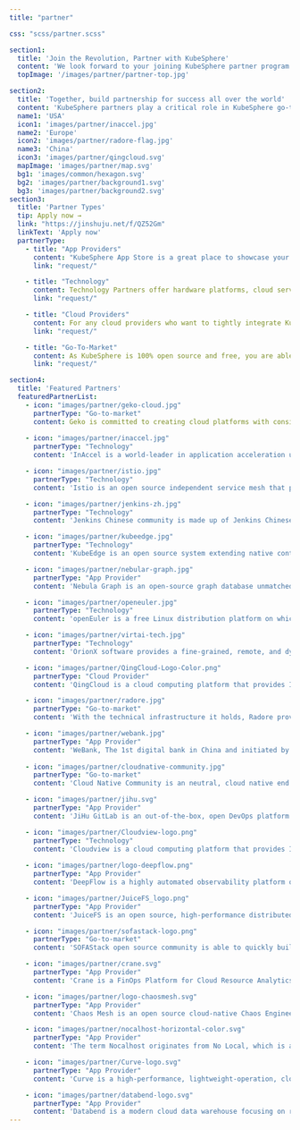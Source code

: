 ```yaml
---
title: "partner"

css: "scss/partner.scss"

section1:
  title: 'Join the Revolution, Partner with KubeSphere'
  content: 'We look forward to your joining KubeSphere partner program to improve both ecosystems and grow your business. KubeSphere provides resources and rights for partners to help them increase their expertise, deliver open source technologies, and resell products.'
  topImage: '/images/partner/partner-top.jpg'

section2:
  title: 'Together, build partnership for success all over the world'
  content: 'KubeSphere partners play a critical role in KubeSphere go-to-market strategy. KubeSphere partners are located all over the world. We are looking forward to global cooperation as your success is our success.'
  name1: 'USA'
  icon1: 'images/partner/inaccel.jpg'
  name2: 'Europe'
  icon2: 'images/partner/radore-flag.jpg'
  name3: 'China'
  icon3: 'images/partner/qingcloud.svg'
  mapImage: 'images/partner/map.svg'
  bg1: 'images/common/hexagon.svg'
  bg2: 'images/partner/background1.svg'
  bg3: 'images/partner/background2.svg'
section3:
  title: 'Partner Types'
  tip: Apply now →
  link: "https://jinshuju.net/f/QZ52Gm"
  linkText: 'Apply now'
  partnerType:
    - title: "App Providers"
      content: "KubeSphere App Store is a great place to showcase your applications. KubeSphere brings your applications to tens of thousands of users, allowing them to deploy your App to Kubernetes with one click."
      link: "request/"

    - title: "Technology"
      content: Technology Partners offer hardware platforms, cloud services or applications for KubeSphere based on technical collaboration or joint solutions. If you have a solution of this kind, let's apply it to enhance user experiences.
      link: "request/"

    - title: "Cloud Providers"
      content: For any cloud providers who want to tightly integrate KubeSphere as a catalog or application in their application market for Kubernetes-based solution, do not hesitate to use KubeSphere to extend your ecosystem.
      link: "request/"

    - title: "Go-To-Market"
      content: As KubeSphere is 100% open source and free, you are able to localize KubeSphere, translate it into local languages, build local communities and develop local markets. GTM partners from around the globe work tightly with KubeSphere.
      link: "request/"

section4:
  title: 'Featured Partners'
  featuredPartnerList:
    - icon: "images/partner/geko-cloud.jpg"
      partnerType: "Go-to-market"
      content: Geko is committed to creating cloud platforms with considerable expertise in internet projects. It boasts a diversified portfolio of projects such as cloud migration, DRS, resilience architecture, full managed service, cloud computing and cost efficiency.
      
    - icon: "images/partner/inaccel.jpg"
      partnerType: "Technology"
      content: 'InAccel is a world-leader in application acceleration using FPGAs in the cloud. We embrace cutting-edge technology to speedup mission-critical applications in the cloud, seamlessly.'

    - icon: "images/partner/istio.jpg"
      partnerType: "Technology"
      content: 'Istio is an open source independent service mesh that provides the fundamentals you need to successfully run a distributed microservice architecture.'

    - icon: "images/partner/jenkins-zh.jpg"
      partnerType: "Technology"
      content: 'Jenkins Chinese community is made up of Jenkins Chinese fans and contributors, who work together to promote and improve the learning trial and landing of CI/CD technology.'

    - icon: "images/partner/kubeedge.jpg"
      partnerType: "Technology"
      content: 'KubeEdge is an open source system extending native containerized application orchestration and device management to hosts at the Edge.'

    - icon: "images/partner/nebular-graph.jpg"
      partnerType: "App Provider"
      content: 'Nebula Graph is an open-source graph database unmatched in its ability to host super large-scale graphs using billions of vertices (nodes) and trillions of edges with milliseconds of latency.'

    - icon: "images/partner/openeuler.jpg"
      partnerType: "Technology"
      content: 'openEuler is a free Linux distribution platform on which you can treat it as an innovative platform supporting the multi-processor architecture.'

    - icon: "images/partner/virtai-tech.jpg"
      partnerType: "Technology"
      content: 'OrionX software provides a fine-grained, remote, and dynamically configurable virtualization solution for physical GPUs with almost no performance loss.'

    - icon: "images/partner/QingCloud-Logo-Color.png"
      partnerType: "Cloud Provider"
      content: 'QingCloud is a cloud computing platform that provides IaaS-based flexible cloud services. QKE is a cloud-hosted Kubernetes service with KubeSphere and powered by QingCloud'

    - icon: "images/partner/radore.jpg"
      partnerType: "Go-to-market"
      content: 'With the technical infrastructure it holds, Radore provides private and corporate data center services (Colocation, Dedicated Servers, Cloud Services, Web Hosting, CDN).'

    - icon: "images/partner/webank.jpg"
      partnerType: "App Provider"
      content: 'WeBank, The 1st digital bank in China and initiated by Tencent, offers wealth management and financing services through different online platforms.'
   
    - icon: "images/partner/cloudnative-community.jpg"
      partnerType: "Go-to-market"
      content: 'Cloud Native Community is an neutral, cloud native end user community founded on May 12, 2020 by CNCF ambassadors and open source opinion leaders to promote cloud native technologies and build a developer ecosystem.'

    - icon: "images/partner/jihu.svg"
      partnerType: "App Provider"
      content: 'JiHu GitLab is an out-of-the-box, open DevOps platform built from the ground up as a single application for all stages of the DevOps lifecycle. This enables Product, Development, QA, Security, and Operations teams to work concurrently on the same project.'

    - icon: "images/partner/Cloudview-logo.png"
      partnerType: "Technology"
      content: 'Cloudview is a cloud computing platform that provides IaaS-PaaS-based flexible cloud services.'  
      
    - icon: "images/partner/logo-deepflow.png"
      partnerType: "App Provider"
      content: 'DeepFlow is a highly automated observability platform open sourced by YUNSHAN Network Inc. (opens new window). It is a full stack, full span and high-performance data engine built for cloud-native observability application developers. With new technologies such as eBPF, WASM and OpenTelemetry, DeepFlow innovatively implements core mechanisms such as AutoTracing, AutoMetrics, AutoTagging and SmartEncoding, helping developers to improve the automation level of code injection, reducing the maintanence complexity of the observability platform. With the programmability and open API of DeepFlow, developers can quickly integrate it into their observability stack.' 

    - icon: "images/partner/JuiceFS_logo.png"
      partnerType: "App Provider"
      content: 'JuiceFS is an open source, high-performance distributed file system designed for the cloud. It provides full POSIX compatibility, allowing almost all kinds of object storage to be used locally as massive local disks and to be mounted and read on different cross-platform and cross-region hosts at the same time.' 

    - icon: "images/partner/sofastack-logo.png"
      partnerType: "Go-to-market"
      content: 'SOFAStack open source community is able to quickly build financial grade cloud native architecture, while refining best practices in multiple financial scenarios, with the following characteristics.First, the community profile is open, with a comprehensive open source community, neutral, compatible with the community and open source ecosystem, and SOFAStack actively working with other communities to build the ecosystem;Second, financial grade, including the components required to build financial grade cloud-native architecture, allowing users to focus more on business development, to meet the current and future needs of the user scenario, experienced the refinement of large-scale scenarios, especially the demanding financial scenarios;Third, cloud-native, based on SOFAStack can quickly build cloud-native microservices system, rapid development of more reliable, scalable, more easily maintained cloud-native applications.'

    - icon: "images/partner/crane.svg"
      partnerType: "App Provider"
      content: 'Crane is a FinOps Platform for Cloud Resource Analytics and Economics in Kubernetes clusters. The goal is not only help user to manage cloud cost easier but also ensure the quality of applications.' 

    - icon: "images/partner/logo-chaosmesh.svg"
      partnerType: "App Provider"
      content: 'Chaos Mesh is an open source cloud-native Chaos Engineering platform. It offers various types of fault simulation and has an enormous capability to orchestrate fault scenarios. Using Chaos Mesh, you can conveniently simulate various abnormalities that might occur in reality during the development, testing, and production environments and find potential problems in the system. To lower the threshold for a Chaos Engineering project, Chaos Mesh provides you with a visualization operation. You can easily design your Chaos scenarios on the Web UI and monitor the status of Chaos experiments.' 

    - icon: "images/partner/nocalhost-horizontal-color.svg"
      partnerType: "App Provider"
      content: 'The term Nocalhost originates from No Local, which is a cloud-native development tool based on IDE, provides realtime cloud native application developing experience. When developing cloud-based application in Nocalhost, any code changes can immediately take effects in remote side, and there is no need to rebuild a new image. This can shorten the entire development feedback loops and massively improve R&D efficiency.' 

    - icon: "images/partner/Curve-logo.svg"
      partnerType: "App Provider"
      content: 'Curve is a high-performance, lightweight-operation, cloud-native open source distributed storage system. Curve can be applied to: 1) mainstream cloud-native infrastructure platforms OpenStack and Kubernetes; 2) high-performance storage for cloud-native databases; 3) cloud storage middleware using S3-compatible object storage as a data storage.' 

    - icon: "images/partner/databend-logo.svg"
      partnerType: "App Provider"
      content: 'Databend is a modern cloud data warehouse focusing on reducing cost and complexity for your massive-scale analytics needs. Open source alternative to Snowflake.'  
---
```

